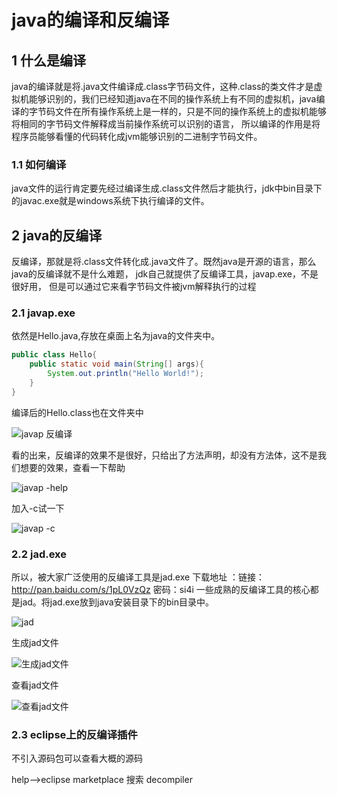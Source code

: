 # java的编译和反编译

## 1 什么是编译

java的编译就是将.java文件编译成.class字节码文件，这种.class的类文件才是虚拟机能够识别的，我们已经知道java在不同的操作系统上有不同的虚拟机，java编译的字节码文件在所有操作系统上是一样的，只是不同的操作系统上的虚拟机能够将相同的字节码文件解释成当前操作系统可以识别的语言， 所以编译的作用是将程序员能够看懂的代码转化成jvm能够识别的二进制字节码文件。

### 1.1 如何编译

java文件的运行肯定要先经过编译生成.class文件然后才能执行，jdk中bin目录下的javac.exe就是windows系统下执行编译的文件。

## 2 java的反编译

反编译，那就是将.class文件转化成.java文件了。既然java是开源的语言，那么java的反编译就不是什么难题， jdk自己就提供了反编译工具，javap.exe，不是很好用， 但是可以通过它来看字节码文件被jvm解释执行的过程

### 2.1 javap.exe

依然是Hello.java,存放在桌面上名为java的文件夹中。

```java
public class Hello{
    public static void main(String[] args){
        System.out.println("Hello World!");
    }
}
```

 编译后的Hello.class也在文件夹中

![javap 反编译](_v_images/_javap反编译_1540374216_10975.png)

 看的出来，反编译的效果不是很好，只给出了方法声明，却没有方法体，这不是我们想要的效果，查看一下帮助

![javap -help](_v_images/_javaphelp_1540374267_4684.png)

加入-c试一下

![javap -c](_v_images/_javapc_1540374309_29608.png)

### 2.2 jad.exe

所以，被大家广泛使用的反编译工具是jad.exe   下载地址 ：链接：http://pan.baidu.com/s/1pL0VzQz 密码：si4i        一些成熟的反编译工具的核心都是jad。将jad.exe放到java安装目录下的bin目录中。

![jad](_v_images/_jad_1540374367_25048.png)

生成jad文件

![生成jad文件](_v_images/_生成jad文件_1540374415_5362.png)

查看jad文件

![查看jad文件](_v_images/_查看jad文件_1540374449_9561.png)

### 2.3 eclipse上的反编译插件

不引入源码包可以查看大概的源码

help-->eclipse marketplace 搜索 decompiler 

